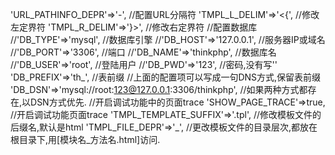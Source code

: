 	
'URL_PATHINFO_DEPR'=>'-',   //配置URL分隔符
'TMPL_L_DELIM'=>'<{',            //修改左定界符
'TMPL_R_DELIM'=>'}>',            //修改右定界符
	//配置数据库
	//'DB_TYPE'=>'mysql',             	//数据库引擎
	//'DB_HOST'=>'127.0.0.1',        		//服务器IP或域名
	//'DB_PORT'=>'3306',             		 //端口
	//'DB_NAME'=>'thinkphp',      		//数据库名
	//'DB_USER'=>'root',                  //登陆用户
	//'DB_PWD'=>'123',                    //密码,没有写''
	'DB_PREFIX'=>'th_',             	//表前缀
//上面的配置项可以写成一句DNS方式,保留表前缀
'DB_DSN'=>'mysql://root:123@127.0.0.1:3306/thinkphp',
//如果两种方式都存在,以DSN方式优先.
	//开启调试功能中的页面trace
	'SHOW_PAGE_TRACE'=>true,   //开启调试功能页面trace
'TMPL_TEMPLATE_SUFFIX'=>'.tpl', //修改模板文件的后缀名,默认是html
'TMPL_FILE_DEPR'=>'_',	//更改模板文件的目录层次,都放在根目录下,用[模块名_方法名.html]访问.

